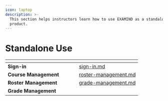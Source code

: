 ```yaml
---
icon: laptop
description: >-
  This section helps instructors learn how to use EXAMIND as a standalone
  product.
---
```


# Standalone Use



<table data-view="cards"><thead><tr><th></th><th></th><th></th><th data-type="files"></th><th data-hidden data-card-target data-type="content-ref"></th></tr></thead><tbody><tr><td><strong>Sign-in</strong></td><td></td><td></td><td></td><td><a href="sign-in.md">sign-in.md</a></td></tr><tr><td><strong>Course Management</strong></td><td></td><td></td><td></td><td><a href="roster-management.md">roster-management.md</a></td></tr><tr><td><strong>Roster Management</strong></td><td></td><td></td><td></td><td><a href="grade-management.md">grade-management.md</a></td></tr><tr><td><strong>Grade Management</strong></td><td></td><td></td><td></td><td></td></tr></tbody></table>
